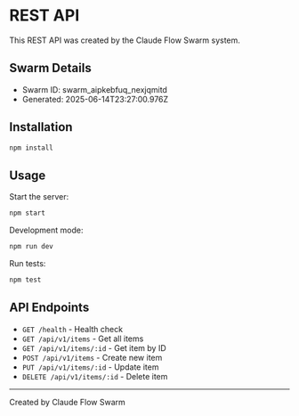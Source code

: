 # REST API

This REST API was created by the Claude Flow Swarm system.

## Swarm Details

- Swarm ID: swarm_aipkebfuq_nexjqmitd
- Generated: 2025-06-14T23:27:00.976Z

## Installation

```bash
npm install
```

## Usage

Start the server:

```bash
npm start
```

Development mode:

```bash
npm run dev
```

Run tests:

```bash
npm test
```

## API Endpoints

- `GET /health` - Health check
- `GET /api/v1/items` - Get all items
- `GET /api/v1/items/:id` - Get item by ID
- `POST /api/v1/items` - Create new item
- `PUT /api/v1/items/:id` - Update item
- `DELETE /api/v1/items/:id` - Delete item

---
Created by Claude Flow Swarm
